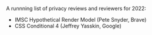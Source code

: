 A runnning list of privacy reviews and reviewers for 2022:
* IMSC Hypothetical Render Model (Pete Snyder, Brave)
* CSS Conditional 4 (Jeffrey Yasskin, Google)
